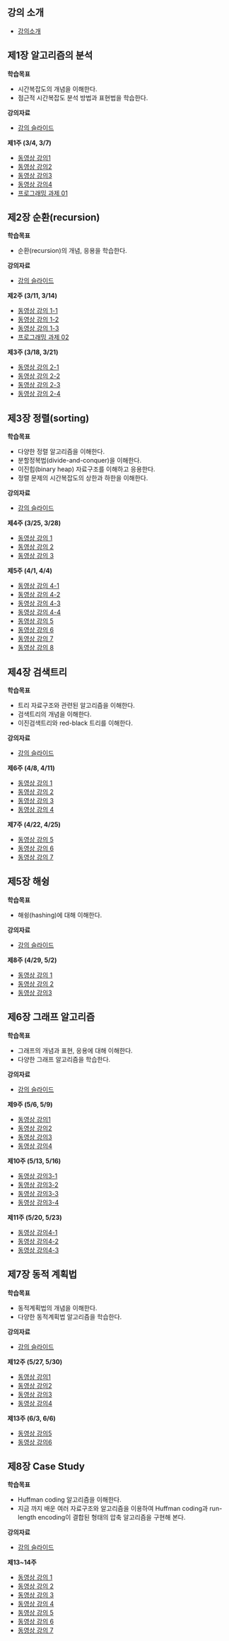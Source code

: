 ## 강의 소개 ##
* [강의소개](https://github.com/ohkwn/Algorithm-2019/blob/master/slides/course%20orientation.pdf)

## **제1장 알고리즘의 분석**

**학습목표**
* 시간복잡도의 개념을 이해한다.
* 점근적 시간복잡도 분석 방법과 표현법을 학습한다.

**강의자료**
 - [강의 슬라이드](https://github.com/ohkwn/Algorithm-2019/blob/master/slides/chap01_time_complexity.pdf)

**제1주 (3/4, 3/7)**

* [동영상 강의1](https://www.youtube.com/watch?v=kg-bcK1ygIA&feature=youtu.be)
* [동영상 강의2](https://www.youtube.com/watch?v=SO7xhml3Np4&t=517s)
* [동영상 강의3](https://www.youtube.com/watch?v=ZX2mC6OJrqM&list=PL52K_8WQO5oXIATx2vcTvqwxXxoGxxsIz&index=48)
* [동영상 강의4](https://www.youtube.com/watch?v=p0cC6sZg3OI&list=PL52K_8WQO5oXIATx2vcTvqwxXxoGxxsIz&index=49)
* [프로그래밍 과제 01](https://classroom.github.com/a/uK1RsmN0)

## **제2장 순환(recursion)**

**학습목표**

 - 순환(recursion)의 개념, 응용을 학습한다.

**강의자료**

 - [강의 슬라이드](https://github.com/ohkwn/Algorithm-2019/blob/master/slides/chap02_recursion.pdf)

**제2주 (3/11, 3/14)**

 - [동영상 강의 1-1](https://www.youtube.com/watch?v=ln7AfppN7mY&index=1&list=PL52K_8WQO5oUuH06MLOrah4h05TZ4n38l)
 - [동영상 강의 1-2](https://www.youtube.com/watch?v=tuzf1yLPgRI&list=PL52K_8WQO5oUuH06MLOrah4h05TZ4n38l&index=2)
 - [동영상 강의 1-3](https://www.youtube.com/watch?v=Vwfo_hrxuzg&index=3&list=PL52K_8WQO5oUuH06MLOrah4h05TZ4n38l)
 - [프로그래밍 과제 02](https://classroom.github.com/a/OYvqGjGs)

**제3주 (3/18, 3/21)**

 - [동영상 강의 2-1](https://www.youtube.com/watch?v=m6lXDsx7oCk&index=4&list=PL52K_8WQO5oUuH06MLOrah4h05TZ4n38l)
 - [동영상 강의 2-2](https://www.youtube.com/watch?v=HHJFlVT1tBw&list=PL52K_8WQO5oUuH06MLOrah4h05TZ4n38l&index=5)
 - [동영상 강의 2-3](https://www.youtube.com/watch?v=xKGbWC-DPT4&list=PL52K_8WQO5oUuH06MLOrah4h05TZ4n38l&index=6)
 - [동영상 강의 2-4](https://www.youtube.com/watch?v=nkeMRRIVW9s&index=7&list=PL52K_8WQO5oUuH06MLOrah4h05TZ4n38l)

## **제3장 정렬(sorting)**

**학습목표**

 - 다양한 정렬 알고리즘을 이해한다.
 - 분할정복법(divide-and-conquer)을 이해한다.
 - 이진힙(binary heap) 자료구조를 이해하고 응용한다.
 - 정렬 문제의 시간복잡도의 상한과 하한을 이해한다.

**강의자료** 

 - [강의 슬라이드](https://github.com/ohkwn/Algorithm-2019/blob/master/slides/chap03_sorting.pdf)

**제4주 (3/25, 3/28)**

 - [동영상 강의 1](https://www.youtube.com/watch?v=0dG7xTt5IfQ&list=PL52K_8WQO5oUuH06MLOrah4h05TZ4n38l&index=8)
 - [동영상 강의 2](https://www.youtube.com/watch?v=2YvFRAC8UTM&index=9&list=PL52K_8WQO5oUuH06MLOrah4h05TZ4n38l)
 - [동영상 강의 3](https://www.youtube.com/watch?v=hq4dpyuX4Uw&index=10&list=PL52K_8WQO5oUuH06MLOrah4h05TZ4n38l)

**제5주 (4/1, 4/4)**

 - [동영상 강의 4-1](https://www.youtube.com/watch?v=ihyg2OR8IR0&list=PL52K_8WQO5oUuH06MLOrah4h05TZ4n38l&index=11)
 - [동영상 강의 4-2](https://www.youtube.com/watch?v=aV6Mn6Afvns&list=PL52K_8WQO5oUuH06MLOrah4h05TZ4n38l&index=12)
 - [동영상 강의 4-3](https://www.youtube.com/watch?v=4ULxG2Q3vgU&index=13&list=PL52K_8WQO5oUuH06MLOrah4h05TZ4n38l)
 - [동영상 강의 4-4](https://www.youtube.com/watch?v=2bp2ZSS3O0g&list=PL52K_8WQO5oUuH06MLOrah4h05TZ4n38l&index=14)
 - [동영상 강의 5](https://www.youtube.com/watch?v=mno6bZBKQGU&list=PL52K_8WQO5oUuH06MLOrah4h05TZ4n38l&index=15)
 - [동영상 강의 6](https://www.youtube.com/watch?v=XPzO3kG7kH8&index=16&list=PL52K_8WQO5oUuH06MLOrah4h05TZ4n38l)
 - [동영상 강의 7](https://www.youtube.com/watch?v=eCnKp9bzErg&index=17&list=PL52K_8WQO5oUuH06MLOrah4h05TZ4n38l)
 - [동영상 강의 8](https://www.youtube.com/watch?v=ESwVlixFtak&list=PL52K_8WQO5oUuH06MLOrah4h05TZ4n38l&index=18)

## **제4장 검색트리**

**학습목표**

 - 트리 자료구조와 관련된 알고리즘을 이해한다.
 - 검색트리의 개념을 이해한다.
 - 이진검색트리와 red-black 트리를 이해한다.

**강의자료** 

 - [강의 슬라이드](https://github.com/ohkwn/Algorithm-2019/blob/master/slides/chap04_search_trees.pdf)

**제6주 (4/8, 4/11)**

 - [동영상 강의 1](https://www.youtube.com/watch?v=TdakkF5Xh6o&index=19&list=PL52K_8WQO5oUuH06MLOrah4h05TZ4n38l)
 - [동영상 강의 2](https://www.youtube.com/watch?v=4RmfHRZasoY&index=20&list=PL52K_8WQO5oUuH06MLOrah4h05TZ4n38l)
 - [동영상 강의 3](https://www.youtube.com/watch?v=WilvVYrqUFU&index=21&list=PL52K_8WQO5oUuH06MLOrah4h05TZ4n38l&t=4s)
 - [동영상 강의 4](https://www.youtube.com/watch?v=jZxjrJ9CgQw&index=22&list=PL52K_8WQO5oUuH06MLOrah4h05TZ4n38l&t=33s)

**제7주 (4/22, 4/25)**

 - [동영상 강의 5](https://www.youtube.com/watch?v=gF20ZSplxZE&index=23&list=PL52K_8WQO5oUuH06MLOrah4h05TZ4n38l&t=7s)
 - [동영상 강의 6](https://www.youtube.com/watch?v=98g_cnvbyqA&index=24&list=PL52K_8WQO5oUuH06MLOrah4h05TZ4n38l&t=18s)
 - [동영상 강의 7](https://www.youtube.com/watch?v=45jz_f5si4A&index=25&list=PL52K_8WQO5oUuH06MLOrah4h05TZ4n38l&t=30s)

## 제5장 해슁

**학습목표**

 - 해슁(hashing)에 대해 이해한다.

**강의자료** 

 - [강의 슬라이드](https://github.com/ohkwn/Algorithm-2019/blob/master/slides/chap05_hashing.pdf)

**제8주  (4/29, 5/2)**

 - [동영상 강의 1](https://www.youtube.com/watch?v=NVSGxL6nqJc&index=26&list=PL52K_8WQO5oUuH06MLOrah4h05TZ4n38l)
 - [동영상 강의 2](https://www.youtube.com/watch?v=e4_NfDqKIkI&index=27&list=PL52K_8WQO5oUuH06MLOrah4h05TZ4n38l)
 - [동영상 강의3](https://www.youtube.com/watch?v=Or2I0KUTo3o&list=PL52K_8WQO5oUuH06MLOrah4h05TZ4n38l&index=28)

## 제6장 그래프 알고리즘

**학습목표**

 - 그래프의 개념과 표현, 응용에 대해 이해한다.
 - 다양한 그래프 알고리즘을 학습한다.

**강의자료** 

 - [강의 슬라이드](https://github.com/ohkwn/Algorithm-2019/blob/master/slides/chap06_graph.pdf)

**제9주  (5/6, 5/9)**

  - [동영상 강의1](https://www.youtube.com/watch?v=hiW1KAyN1sc)
  - [동영상 강의2](https://www.youtube.com/watch?v=O7pDLEMsiBs)
  - [동영상 강의3](https://www.youtube.com/watch?v=ncR3yXlvyjE&feature=youtu.be)
  - [동영상 강의4](https://www.youtube.com/watch?v=hiA8PYL6Jf4&index=32&list=PL52K_8WQO5oUuH06MLOrah4h05TZ4n38l)

**제10주  (5/13, 5/16)**

  - [동영상 강의3-1](https://www.youtube.com/watch?v=i4ZDgJS0_yM&list=PL52K_8WQO5oUuH06MLOrah4h05TZ4n38l&index=33)
  - [동영상 강의3-2](https://www.youtube.com/watch?v=Z_ug3JRxu2s&list=PL52K_8WQO5oUuH06MLOrah4h05TZ4n38l&index=34)
  - [동영상 강의3-3](https://www.youtube.com/watch?v=_ocho3EzDH4&index=35&list=PL52K_8WQO5oUuH06MLOrah4h05TZ4n38l)
  - [동영상 강의3-4](https://www.youtube.com/watch?v=n9kjPc_W_rc&list=PL52K_8WQO5oUuH06MLOrah4h05TZ4n38l&index=36)

**제11주  (5/20, 5/23)**

  - [동영상 강의4-1](https://www.youtube.com/watch?v=QH-Btq8SgLQ&list=PL52K_8WQO5oUuH06MLOrah4h05TZ4n38l&index=37)
  - [동영상 강의4-2](https://www.youtube.com/watch?v=icqzGct4V1s&index=38&list=PL52K_8WQO5oUuH06MLOrah4h05TZ4n38l)
  - [동영상 강의4-3](https://www.youtube.com/watch?v=5uqOvsVmfJw&list=PL52K_8WQO5oUuH06MLOrah4h05TZ4n38l&index=39)

## 제7장 동적 계획법

**학습목표**

 - 동적계획법의 개념을 이해한다.
 - 다양한 동적계획법 알고리즘을 학습한다.

**강의자료** 

 - [강의 슬라이드](https://github.com/ohkwn/Algorithm-2019/blob/master/slides/chap07_dynamic_programmming.pdf)

**제12주  (5/27, 5/30)**

  - [동영상 강의1](https://www.youtube.com/watch?v=K15qLnKKrow&list=PL52K_8WQO5oUuH06MLOrah4h05TZ4n38l&index=50)
  - [동영상 강의2](https://www.youtube.com/watch?v=j_sdjivoPs8&list=PL52K_8WQO5oUuH06MLOrah4h05TZ4n38l&index=52)
  - [동영상 강의3](https://www.youtube.com/watch?v=3YBbzX1ueXk&list=PL52K_8WQO5oUuH06MLOrah4h05TZ4n38l&index=53)
  - [동영상 강의4](https://www.youtube.com/watch?v=n_3E2-UhLeU&list=PL52K_8WQO5oUuH06MLOrah4h05TZ4n38l&index=54)

**제13주 (6/3, 6/6)**

  - [동영상 강의5](https://www.youtube.com/watch?v=EtGqdy-9w9M&index=55&list=PL52K_8WQO5oUuH06MLOrah4h05TZ4n38l)
  - [동영상 강의6](https://www.youtube.com/watch?v=mUFfuzpnLHs&index=56&list=PL52K_8WQO5oUuH06MLOrah4h05TZ4n38l)

## 제8장 Case Study

 **학습목표**

 - Huffman coding 알고리즘을 이해한다.
 - 지금 까지 배운 여러 자료구조와 알고리즘을 이용하여 Huffman coding과 run-length encoding이 결합된 형태의 압축 알고리즘을 구현해 본다.

**강의자료** 

 - [강의 슬라이드](https://github.com/ohkwn/Algorithm-2019/blob/master/slides/chap08_compression.pdf)

**제13~14주**

  - [동영상 강의 1](https://www.youtube.com/watch?v=FwwnXICoFWw&list=PL52K_8WQO5oUuH06MLOrah4h05TZ4n38l&index=40)
  - [동영상 강의 2](https://www.youtube.com/watch?v=w3mH-HoyUbI&index=41&list=PL52K_8WQO5oUuH06MLOrah4h05TZ4n38l)
  - [동영상 강의 3](https://www.youtube.com/watch?v=IjwPDH-rQHM&index=42&list=PL52K_8WQO5oUuH06MLOrah4h05TZ4n38l)
  - [동영상 강의 4](https://www.youtube.com/watch?v=Vk7Bgr5XKXM&index=43&list=PL52K_8WQO5oUuH06MLOrah4h05TZ4n38l)
  - [동영상 강의 5](https://youtu.be/KMt8t0UmLGE)
  - [동영상 강의 6](https://www.youtube.com/watch?v=Sjm6hoA7-p4&list=PL52K_8WQO5oUuH06MLOrah4h05TZ4n38l&index=45)
  - [동영상 강의 7](https://www.youtube.com/watch?v=aapk9Y_n57s&index=46&list=PL52K_8WQO5oUuH06MLOrah4h05TZ4n38l)

